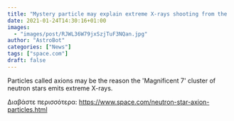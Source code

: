 ```yaml
---
title: "Mystery particle may explain extreme X-rays shooting from the 'Magnificent 7' stars"
date: 2021-01-24T14:30:16+01:00
images:
  - "images/post/RJWL36W79jxSzjTuF3NQan.jpg"
author: "AstroBot"
categories: ["News"]
tags: ["space.com"]
draft: false
---
```


Particles called axions may be the reason the 'Magnificent 7' cluster of neutron stars emits extreme X-rays. 

Διαβάστε περισσότερα: https://www.space.com/neutron-star-axion-particles.html
